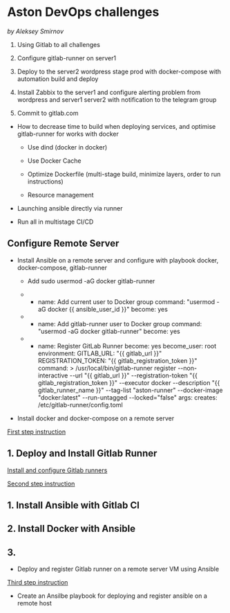 # Aston DevOps challenges

*by Aleksey Smirnov*

1. Using Gitlab to all challenges

2. Configure gitlab-runner on server1

3. Deploy to the server2 wordpress stage prod with docker-compose with automation build and deploy

4. Install Zabbix to the server1 and configure alerting problem from wordpress and server1 server2 with notification to the telegram group

5. Commit to gitlab.com

* How to decrease time to build when deploying services, and optimise gitlab-runner for works with docker

  - Use dind (docker in docker)

  - Use Docker Cache

  - Optimize Dockerfile (multi-stage build, minimize layers, order to run instructions)

  - Resource management

* Launching ansible directly via runner

* Run all in multistage CI/CD


## Configure Remote Server

* Install Ansible on a remote server and configure with playbook docker, docker-compose, gitlab-runner

  - Add sudo usermod -aG docker gitlab-runner

  - - name: Add current user to Docker group
  command: "usermod -aG docker {{ ansible_user_id }}"
  become: yes

  - - name: Add gitlab-runner user to Docker group
  command: "usermod -aG docker gitlab-runner"
  become: yes

  - - name: Register GitLab Runner
      become: yes
      become_user: root
      environment:
        GITLAB_URL: "{{ gitlab_url }}"
        REGISTRATION_TOKEN: "{{ gitlab_registration_token }}"
      command: >
        /usr/local/bin/gitlab-runner register --non-interactive
        --url "{{ gitlab_url }}"
        --registration-token "{{ gitlab_registration_token }}"
        --executor docker
        --description "{{ gitlab_runner_name }}"
        --tag-list "aston-runner"
        --docker-image "docker:latest"
        --run-untagged
        --locked="false"
      args:
        creates: /etc/gitlab-runner/config.toml



* Install docker and docker-compose on a remote server

[First step instruction](info/0_install_docker.md)

## 1. Deploy and Install Gitlab Runner

[Install and configure Gitlab runners](https://docs.gitlab.com/ee/tutorials/create_register_first_runner/)


[Second step instruction](info/1_install_ansible.md)

## 1. Install Ansible with Gitlab CI
## 2. Install Docker with Ansible


## 3. 

* Deploy and register Gitlab runner on a remote server VM using Ansible 

[Third step instruction](info/2_install_gitlab_runner.md)

* Create an Ansilbe playbook for deploying and register ansible on a remote host
